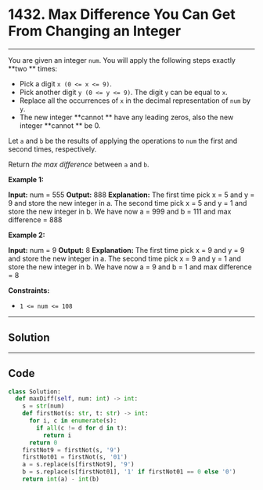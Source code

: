 # 1432. Max Difference You Can Get From Changing an Integer

---

You are given an integer `num`. You will apply the following steps exactly **two ** times:

  * Pick a digit `x (0 <= x <= 9)`.
  * Pick another digit `y (0 <= y <= 9)`. The digit `y` can be equal to `x`.
  * Replace all the occurrences of `x` in the decimal representation of `num` by `y`.
  * The new integer **cannot ** have any leading zeros, also the new integer **cannot ** be 0.



Let `a` and `b` be the results of applying the operations to `num` the first and second times, respectively.

Return _the max difference_ between `a` and `b`.

 

**Example 1:**


**Input:** num = 555
**Output:** 888
**Explanation:** The first time pick x = 5 and y = 9 and store the new integer in a.
The second time pick x = 5 and y = 1 and store the new integer in b.
We have now a = 999 and b = 111 and max difference = 888


**Example 2:**


**Input:** num = 9
**Output:** 8
**Explanation:** The first time pick x = 9 and y = 9 and store the new integer in a.
The second time pick x = 9 and y = 1 and store the new integer in b.
We have now a = 9 and b = 1 and max difference = 8


 

**Constraints:**

  * `1 <= num <= 108`

---

## Solution



---

## Code
```python
class Solution:
  def maxDiff(self, num: int) -> int:
    s = str(num)
    def firstNot(s: str, t: str) -> int:
      for i, c in enumerate(s):
        if all(c != d for d in t):
          return i
      return 0
    firstNot9 = firstNot(s, '9')
    firstNot01 = firstNot(s, '01')
    a = s.replace(s[firstNot9], '9')
    b = s.replace(s[firstNot01], '1' if firstNot01 == 0 else '0')
    return int(a) - int(b)
```